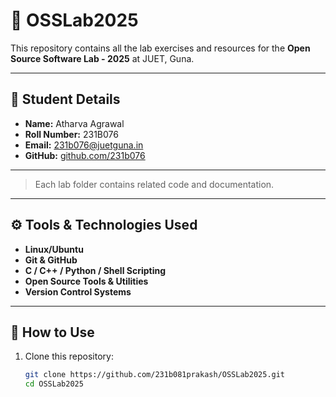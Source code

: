 # 🧪 OSSLab2025

This repository contains all the lab exercises and resources for the **Open Source Software Lab - 2025** at JUET, Guna.

---

## 📌 Student Details

- **Name:** Atharva Agrawal  
- **Roll Number:** 231B076 
- **Email:** [231b076@juetguna.in](mailto:231b076@juetguna.in)  
- **GitHub:** [github.com/231b076](https://github.com/231b076)

---


> Each lab folder contains related code and documentation.

---

## ⚙️ Tools & Technologies Used

- **Linux/Ubuntu**
- **Git & GitHub**
- **C / C++ / Python / Shell Scripting**
- **Open Source Tools & Utilities**
- **Version Control Systems**

---

## 📖 How to Use

1. Clone this repository:
   ```bash
   git clone https://github.com/231b081prakash/OSSLab2025.git
   cd OSSLab2025
